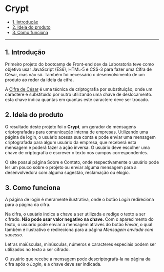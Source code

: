 # Crypt

* [1. Introdução](#1-introdução)
* [2. Ideia do produto](#2-ideia-do-produto)
* [3. Como funciona](#3-como-funciona)

***

## 1. Introdução

Primeiro projeto do bootcamp de Front-end dev da Laboratoria teve como objetivo usar JavaScript (ES6), HTML-5 e CSS-3 para fazer uma Cifra de César, mas não só. Também foi necessário o desenvolvimento de um produto ao redor da ideia da cifra.

A [Cifra de César](https://pt.wikipedia.org/wiki/Cifra_de_C%C3%A9sar) é uma técnica de criptografia por substituição, onde um caractere é substituído por outro utilizando uma chave de deslocamento. esta chave indica quantas em quantas este caractere deve ser trocado.

## 2. Ideia do produto

O resultado deste projeto foi o **Crypt**, um gerador de mensagens criptografadas para comunicação interna de empresas. Utilizando uma página de login, o usuário acessa sua conta e pode enviar uma mensagem criptografada para algum usuário da empresa, que receberá esta mensagem e poderá fazer a ação inversa. O usuário deve escolher uma chave de criptografia e escrever o texto nos campos correspondentes.

O site possui página Sobre e Contato, onde respectivamente o usuário pode ler um pouco sobre o projeto ou enviar alguma mensagem para a desenvolvedora com alguma sugestão, reclamação ou elogio.

## 3. Como funciona

A página de login é meramente ilustrativa, onde o botão *Login* redireciona para a página da cifra. 

Na cifra, o usuário indica a chave a ser utilizada e redige o texto a ser cifrado. **Não pode usar valor negativo na chave.** Com o aparecimento do texto, o usuário pode enviar a mensagem através do botão *Enviar*, o qual também é ilustrativo e redireciona para a página *Mensagem enviada com sucesso*.

Letras maiúsculas, minúsculas, números e caracteres especiais podem ser utilizados no texto a ser cifrado.

O usuário que recebe a mensagem pode descriptografá-la na página da cifra após o *Login*, e a chave deve ser indicada.



